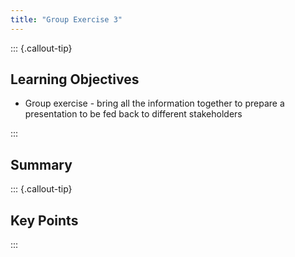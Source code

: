 ```yaml
---
title: "Group Exercise 3"
---
```


::: {.callout-tip}
## Learning Objectives

- Group exercise - bring all the information together to prepare a presentation to be fed back to different stakeholders

:::

## Summary

::: {.callout-tip}
## Key Points

:::